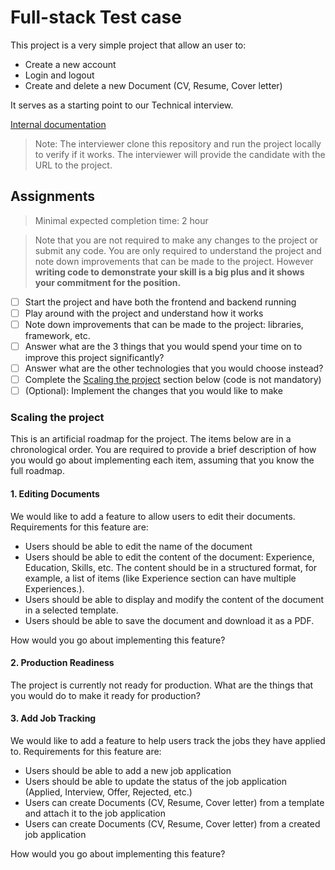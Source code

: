 # Full-stack Test case

This project is a very simple project that allow an user to:

- Create a new account
- Login and logout
- Create and delete a new Document (CV, Resume, Cover letter)

It serves as a starting point to our Technical interview.

[Internal documentation](https://novoresume.atlassian.net/wiki/spaces/MAN/pages/2355429378/Test+case+description)

> Note: The interviewer clone this repository and run the project locally to verify if it works. The interviewer will provide the candidate with the URL to the project.

## Assignments

> Minimal expected completion time: 2 hour

> Note that you are not required to make any changes to the project or submit any code. You are only required to understand the project and note down improvements that can be made to the project. However **writing code to demonstrate your skill is a big plus and it shows your commitment for the position.**

- [ ] Start the project and have both the frontend and backend running
- [ ] Play around with the project and understand how it works
- [ ] Note down improvements that can be made to the project: libraries, framework, etc.
- [ ] Answer what are the 3 things that you would spend your time on to improve this project significantly?
- [ ] Answer what are the other technologies that you would choose instead?
- [ ] Complete the [Scaling the project](#scaling-the-project) section below (code is not mandatory)
- [ ] (Optional): Implement the changes that you would like to make

### Scaling the project

This is an artificial roadmap for the project. The items below are in a chronological order. You are required to provide a brief description of how you would go about implementing each item, assuming that you know the full roadmap.

#### 1. Editing Documents

We would like to add a feature to allow users to edit their documents. Requirements for this feature are:

- Users should be able to edit the name of the document
- Users should be able to edit the content of the document: Experience, Education, Skills, etc. The content should be in a structured format, for example, a list of items (like Experience section can have multiple Experiences.).
- Users should be able to display and modify the content of the document in a selected template.
- Users should be able to save the document and download it as a PDF.

How would you go about implementing this feature?

#### 2. Production Readiness

The project is currently not ready for production. What are the things that you would do to make it ready for production?

#### 3. Add Job Tracking

We would like to add a feature to help users track the jobs they have applied to. Requirements for this feature are:

- Users should be able to add a new job application
- Users should be able to update the status of the job application (Applied, Interview, Offer, Rejected, etc.)
- Users can create Documents (CV, Resume, Cover letter) from a template and attach it to the job application
- Users can create Documents (CV, Resume, Cover letter) from a created job application

How would you go about implementing this feature?
